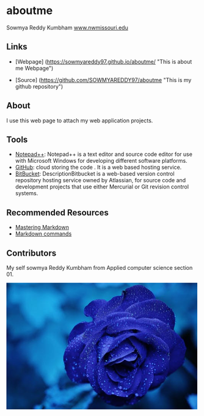 # aboutme

Sowmya Reddy Kumbham
www.nwmissouri.edu
## Links

- [Webpage] (https://sowmyareddy97.github.io/aboutme/ "This is about me Webpage")

- [Source] (https://github.com/SOWMYAREDDY97/aboutme "This is my github repository")

## About

I use this web page to attach my web application projects.
## Tools

- [Notepad++](https://notepad-plus-plus.org/download/v7.6.2.html): Notepad++ is a text editor and source code editor for use with Microsoft Windows for developing different software platforms.
- [GitHub](https://github.com/): cloud storing the code . It is a web based hosting service.
- [BitBucket](https://bitbucket.org/product): DescriptionBitbucket is a web-based version control repository hosting service owned by Atlassian, for source code and development projects that use either Mercurial or Git revision control systems.

## Recommended Resources

- [Mastering Markdown](https://guides.github.com/features/mastering-markdown/ "Mastering Markdown")
- [Markdown commands](https://github.com/adam-p/markdown-here/wiki/Markdown-Cheatsheet "Markdown cheet sheet")

## Contributors

My self sowmya Reddy Kumbham from Applied computer science section 01.

![image](https://github.com/SOWMYAREDDY97/aboutme/raw/master/rose-bluerose-blooms-67636.jpeg)
